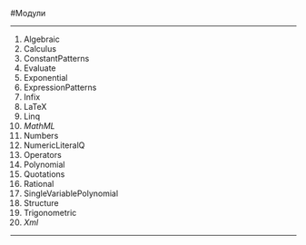 #Модули

----------

1. Algebraic
1. Calculus
1. ConstantPatterns
1. Evaluate
1. Exponential
1. ExpressionPatterns
1. Infix
1. LaTeX
1. Linq
1. *MathML*
1. Numbers
1. NumericLiteralQ
1. Operators
1. Polynomial
1. Quotations
1. Rational
1. SingleVariablePolynomial
1. Structure
1. Trigonometric
1. *Xml*

----------

